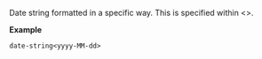 Date string formatted in a specific way. This is specified within <>.

**Example**
```
date-string<yyyy-MM-dd>
```
